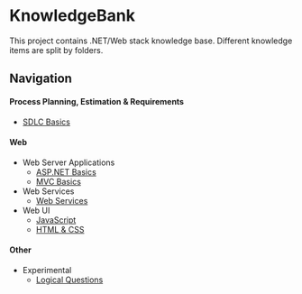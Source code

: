 # KnowledgeBank
This project contains .NET/Web stack knowledge base. Different knowledge items are split by folders.

## Navigation

#### Process Planning, Estimation & Requirements
- [SDLC Basics](https://github.com/kakarotto67/KnowledgeBank/blob/master/SDLC/Basics.md)

#### Web
- Web Server Applications
  - [ASP.NET Basics](https://github.com/kakarotto67/KnowledgeBank/blob/master/ASP.NET/Basics.md)
  - [MVC Basics](https://github.com/kakarotto67/KnowledgeBank/blob/master/MVC/Basics.md)
- Web Services
  - [Web Services](https://github.com/kakarotto67/KnowledgeBank/blob/master/Services/Basics.md)
- Web UI
  - [JavaScript](https://github.com/kakarotto67/KnowledgeBank/blob/master/WebUI/JavaScript.md)
  - [HTML & CSS](https://github.com/kakarotto67/KnowledgeBank/blob/master/WebUI/HtmlCss.md)

#### Other
- Experimental
  - [Logical Questions](https://github.com/kakarotto67/KnowledgeBank/blob/master/Experimental/LogicalQuestions.md)
